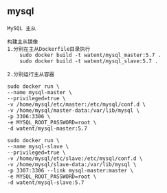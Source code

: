 ## mysql
    MySQL 主从
    
    构建主从镜像
    1.分别在主从Dockerfile目录执行
        sudo docker build -t watent/mysql_master:5.7 .
        sudo docker build -t watent/mysql_slave:5.7 .
    
    2.分别运行主从容器
    
    sudo docker run \
    --name mysql-master \
    --privileged=true \
    -v /home/mysql/etc/master:/etc/mysql/conf.d \
    -v /home/mysql/master-data:/var/lib/mysql \
    -p 3306:3306 \
    -e MYSQL_ROOT_PASSWORD=root \
    -d watent/mysql-master:5.7
    
    sudo docker run \
    --name mysql-slave \
    --privileged=true \
    -v /home/mysql/etc/slave:/etc/mysql/conf.d \
    -v /home/mysql/slave-data:/var/lib/mysql \
    -p 3307:3306 --link mysql-master:master \
    -e MYSQL_ROOT_PASSWORD=root \
    -d watent/mysql-slave:5.7